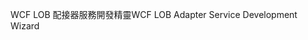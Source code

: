 <span data-ttu-id="12da6-101">WCF LOB 配接器服務開發精靈</span><span class="sxs-lookup"><span data-stu-id="12da6-101">WCF LOB Adapter Service Development Wizard</span></span>